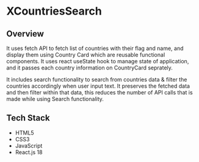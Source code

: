 # XCountriesSearch

## Overview
 
It uses fetch API to fetch list of countries with their flag and name, and display them using Country Card which are reusable functional components. It uses react useState hook to manage state of application, and it passes each country information on CountryCard seprately.

It includes search functionality to search from countries data & filter the countries accordingly when user input text. It preserves the fetched data and then filter within that data, this reduces the number of API calls that is made while using Search functionality. 

## Tech Stack

* HTML5
* CSS3
* JavaScript
* React.js 18